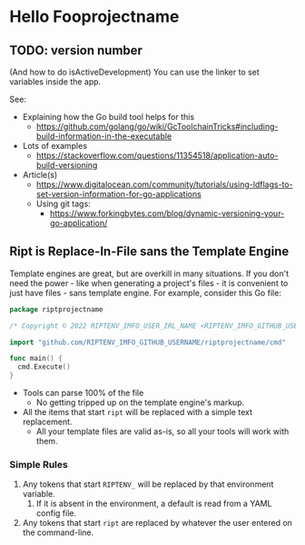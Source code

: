 # Hello Fooprojectname

## TODO: version number

(And how to do isActiveDevelopment)
You can use the linker to set variables inside the app.

See:

- Explaining how the Go build tool helps for this
  - https://github.com/golang/go/wiki/GcToolchainTricks#including-build-information-in-the-executable
- Lots of examples
  - https://stackoverflow.com/questions/11354518/application-auto-build-versioning
- Article(s)
  - https://www.digitalocean.com/community/tutorials/using-ldflags-to-set-version-information-for-go-applications
  - Using git tags:
    - https://www.forkingbytes.com/blog/dynamic-versioning-your-go-application/


## Ript is Replace-In-File sans the Template Engine

Template engines are great, but are overkill in many situations. If you don't need the power -
like when generating a project's files - it is convenient to just have files - sans template engine.
For example, consider this Go file:

```go
package riptprojectname

/* Copyright © 2022 RIPTENV_IMFO_USER_IRL_NAME <RIPTENV_IMFO_GITHUB_USEREMAIL> -- MIT (see LICENSE file) */

import "github.com/RIPTENV_IMFO_GITHUB_USERNAME/riptprojectname/cmd"

func main() {
  cmd.Execute()
}
```

* Tools can parse 100% of the file
  * No getting tripped up on the template engine's markup.
* All the items that start `ript` will be replaced with a simple text replacement.
  * All your template files are valid as-is, so all your tools will work with them.

### Simple Rules

1. Any tokens that start `RIPTENV_` will be replaced by that environment variable.
   1. If it is absent in the environment, a default is read from a YAML config file.
2. Any tokens that start `ript` are replaced by whatever the user entered on the
   command-line.

